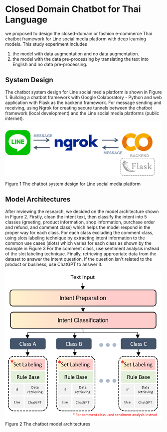 # Closed Domain Chatbot for Thai Language

we proposed to design the closed-domain or fashion e-commerce Thai chatbot framework for Line social media platform with deep learning models.
This study experiment includes
1) the model with data augmentation and no data augmentation.
2) the model with the data pre-processing by translating the text into English and no data pre-processing.

## System Design
The chatbot system design for Line social media platform is shown in Figure 1. Building a chatbot framework with Google Colaboratory - Python and web application with Flask as the backend framework. For message sending and receiving, using Ngrok for creating secure tunnels between the chatbot framework (local development) and the Line social media platforms (public internet).
<img src="https://github.com/Nidchapan/Closed-Domain-Chatbot/blob/6cbf73b39c3085c76267df9eae07c9d5e576317c/image/The%20chatbot%20system%20design%20for%20Line%20social%20media%20platform.png" width="600">

Figure 1 The chatbot system design for Line social media platform

## Model Architectures
After reviewing the research, we decided on the model architecture shown in Figure 2. Firstly, clean the intent text, then classify the intent into 5 classes (greeting, product information, shop information, purchase order and refund, and comment class) which helps the model respond in the proper way for each class. For each class excluding the comment class, using slots labeling technique by extracting intent information to the common use cases (slots) which varies for each class as shown by the example in Figure 3 For the comment class, use sentiment analysis instead of the slot labeling technique. Finally, retrieving appropriate data from the dataset to answer the intent question. If the question isn't related to the product or business, use ChatGPT to answer it.

<img src="https://github.com/Nidchapan/Closed-Domain-Chatbot/blob/22ce4745e6f758ba4ddc5643f118d60e6348fd96/image/The%20chatbot%20model%20architectures.png" width="600">
Figure 2 The chatbot model architectures

